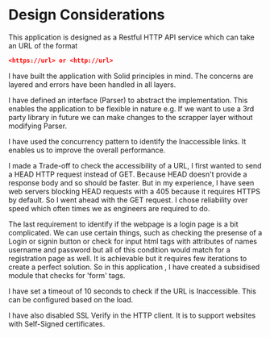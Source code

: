 # Design Considerations
This application is designed as a Restful HTTP API service which can take an URL of the format
```json
<https://url> or <http://url>
```
I have built the application with Solid principles in mind. The concerns are layered and errors have been handled in all layers.

I have defined an interface (Parser) to abstract the implementation. This enables the application to be flexible in nature e.g. If we want to use a 3rd party library in future
we can make changes to the scrapper layer without modifying Parser.

I have used the concurrency pattern to identify the Inaccessible links. It enables us to improve the overall performance. 

I made a Trade-off to check the accessibility of a URL, I first wanted to send a HEAD HTTP request instead of GET. Because HEAD doesn't provide a response body and so should be faster.
But in my experience, I have seen web servers blocking HEAD requests with a 405 because it requires HTTPS by default. So I went ahead with the GET request. I chose reliability over speed which often times we as engineers are required to do.

The last requirement to identify if the webpage is a login page is a bit complicated. We can use certain things, such as checking the presense of a Login or signin button or check for input html tags with attributes of names username and password but all of this condition would match for a registration page as well. It is achievable but it requires few iterations to create a perfect solution. So in this application , I have created a subsidised module that checks for 'form' tags.

I have set a timeout of 10 seconds to check if the URL is Inaccessible. This can be configured based on the load.

I have also disabled SSL Verify in the HTTP client. It is to support websites with Self-Signed certificates.
